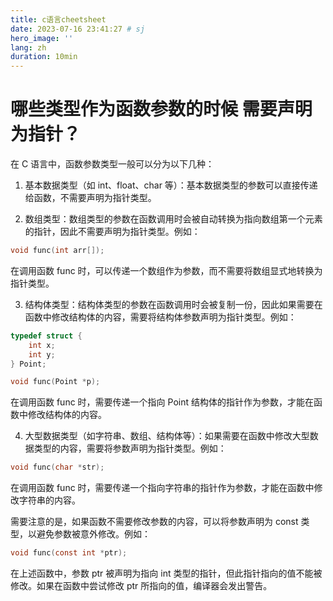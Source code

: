 ```yaml
---
title: c语言cheetsheet
date: 2023-07-16 23:41:27 # sj
hero_image: ''
lang: zh
duration: 10min
---
```


# 哪些类型作为函数参数的时候 需要声明为指针？

在 C 语言中，函数参数类型一般可以分为以下几种：

1. 基本数据类型（如 int、float、char 等）：基本数据类型的参数可以直接传递给函数，不需要声明为指针类型。

2. 数组类型：数组类型的参数在函数调用时会被自动转换为指向数组第一个元素的指针，因此不需要声明为指针类型。例如：
```c
void func(int arr[]);
```
在调用函数 func 时，可以传递一个数组作为参数，而不需要将数组显式地转换为指针类型。

3. 结构体类型：结构体类型的参数在函数调用时会被复制一份，因此如果需要在函数中修改结构体的内容，需要将结构体参数声明为指针类型。例如：
```c
typedef struct {
    int x;
    int y;
} Point;

void func(Point *p);
```
在调用函数 func 时，需要传递一个指向 Point 结构体的指针作为参数，才能在函数中修改结构体的内容。

4. 大型数据类型（如字符串、数组、结构体等）：如果需要在函数中修改大型数据类型的内容，需要将参数声明为指针类型。例如：
```c
void func(char *str);
```
在调用函数 func 时，需要传递一个指向字符串的指针作为参数，才能在函数中修改字符串的内容。

需要注意的是，如果函数不需要修改参数的内容，可以将参数声明为 const 类型，以避免参数被意外修改。例如：
```c
void func(const int *ptr);
```
在上述函数中，参数 ptr 被声明为指向 int 类型的指针，但此指针指向的值不能被修改。如果在函数中尝试修改 ptr 所指向的值，编译器会发出警告。